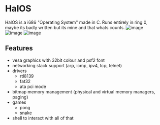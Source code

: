 # HalOS
HalOS is a i686 "Operating System" made in C. Runs entirely in ring 0, maybe its badly written but its mine and that whats counts.
![image](https://github.com/user-attachments/assets/1d7ec807-59c4-49d5-b4e1-97ff4d48eb2a)
![image](https://github.com/user-attachments/assets/44dac752-8826-4d81-9817-846391f39592)
![image](https://github.com/user-attachments/assets/5748dbde-f9bc-45bd-b0b1-db7db469e447)

## Features
- vesa graphics with 32bit colour and psf2 font
- networking stack support (arp, icmp, ipv4, tcp, telnet)
- drivers
    - rtl8139
    - fat32
    - ata pci mode
- bitmap memory management (physical and virtual memory managers, paging)
- games
    - pong
    - snake
- shell to interact with all of that
